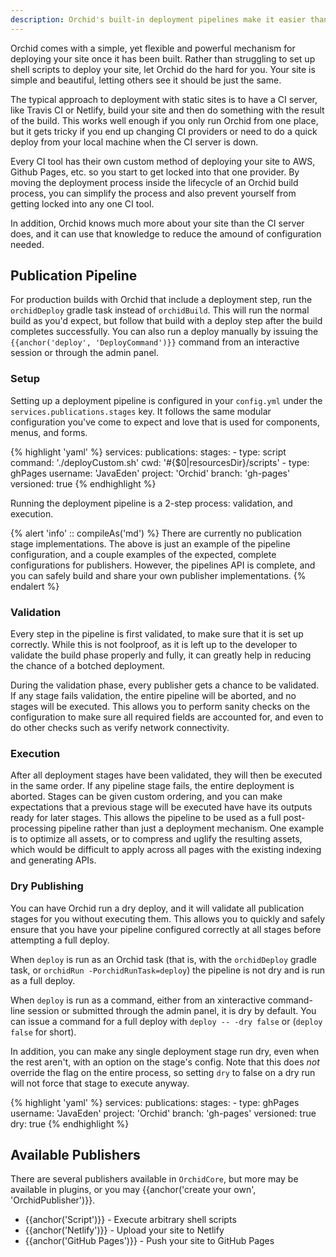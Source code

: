 ```yaml
---
description: Orchid's built-in deployment pipelines make it easier than ever to build and publish your site.
---
```


Orchid comes with a simple, yet flexible and powerful mechanism for deploying your site once it has been built. Rather
than struggling to set up shell scripts to deploy your site, let Orchid do the hard for you. Your site is simple and 
beautiful, letting others see it should be just the same.

The typical approach to deployment with static sites is to have a CI server, like Travis CI or Netlify, build your site 
and then do something with the result of the build. This works well enough if you only run Orchid from one place, but it
gets tricky if you end up changing CI providers or need to do a quick deploy from your local machine when the CI server
is down. 

Every CI tool has their own custom method of deploying your site to AWS, Github Pages, etc. so you start to get locked 
into that one provider. By moving the deployment process inside the lifecycle of an Orchid build process, you can 
simplify the process and also prevent yourself from getting locked into any one CI tool. 

In addition, Orchid knows much more about your site than the CI server does, and it can use that knowledge to reduce 
the amound of configuration needed. 

## Publication Pipeline

For production builds with Orchid that include a deployment step, run the `orchidDeploy` gradle task instead of 
`orchidBuild`. This will run the normal build as you'd expect, but follow that build with a deploy step after the build 
completes successfully. You can also run a deploy manually by issuing the `{{anchor('deploy', 'DeployCommand')}}` 
command from an interactive session or through the admin panel.

### Setup

Setting up a deployment pipeline is configured in your `config.yml` under the `services.publications.stages` key. It 
follows the same modular configuration you've come to expect and love that is used for components, menus, and forms.

{% highlight 'yaml' %}
services:
  publications:
    stages:
      - type: script
        command: './deployCustom.sh'
        cwd: '#{$0|resourcesDir}/scripts'
      - type: ghPages
        username: 'JavaEden'
        project: 'Orchid'
        branch: 'gh-pages'
        versioned: true
{% endhighlight %}

Running the deployment pipeline is a 2-step process: validation, and execution. 

{% alert 'info' :: compileAs('md') %}
There are currently no publication stage implementations. The above is just an example of the pipeline configuration, 
and a couple examples of the expected, complete configurations for publishers. However, the pipelines API is complete, 
and you can safely build and share your own publisher implementations. 
{% endalert %}

### Validation

Every step in the pipeline is first validated, to make sure that it is set up correctly. While this is not foolproof,
as it is left up to the developer to validate the build phase properly and fully, it can greatly help in reducing the 
chance of a botched deployment. 

During the validation phase, every publisher gets a chance to be validated. If any stage fails validation, the entire 
pipeline will be aborted, and no stages will be executed. This allows you to perform sanity checks on the configuration
to make sure all required fields are accounted for, and even to do other checks such as verify network connectivity. 

### Execution

After all deployment stages have been validated, they will then be executed in the same order. If any pipeline stage 
fails, the entire deployment is aborted. Stages can be given custom ordering, and you can make expectations that a 
previous stage will be executed have have its outputs ready for later stages. This allows the pipeline to be used as a
full post-processing pipeline rather than just a deployment mechanism. One example is to optimize all assets, or to 
compress and uglify the resulting assets, which would be difficult to apply across all pages with the existing indexing
and generating APIs.  

### Dry Publishing

You can have Orchid run a dry deploy, and it will validate all publication stages for you without executing them. This
allows you to quickly and safely ensure that you have your pipeline configured correctly at all stages before attempting
a full deploy. 

When `deploy` is run as an Orchid task (that is, with the `orchidDeploy` gradle task, or 
`orchidRun -PorchidRunTask=deploy`) the pipeline is not dry and is run as a full deploy. 

When `deploy` is run as a command, either from an xinteractive command-line session or submitted through the admin panel, 
it is dry by default. You can issue a command for a full deploy with `deploy -- -dry false` or (`deploy false` for 
short). 

In addition, you can make any single deployment stage run dry, even when the rest aren't, with an option on the stage's
config. Note that this does _not_ override the flag on the entire process, so setting `dry` to false on a dry run will
not force that stage to execute anyway. 

{% highlight 'yaml' %}
services:
  publications:
    stages:
      - type: ghPages
        username: 'JavaEden'
        project: 'Orchid'
        branch: 'gh-pages'
        versioned: true
        dry: true
{% endhighlight %}

## Available Publishers

There are several publishers available in `OrchidCore`, but more may be available in plugins, or you may 
{{anchor('create your own', 'OrchidPublisher')}}.

- {{anchor('Script')}} - Execute arbitrary shell scripts
- {{anchor('Netlify')}} - Upload your site to Netlify
- {{anchor('GitHub Pages')}} - Push your site to GitHub Pages 
